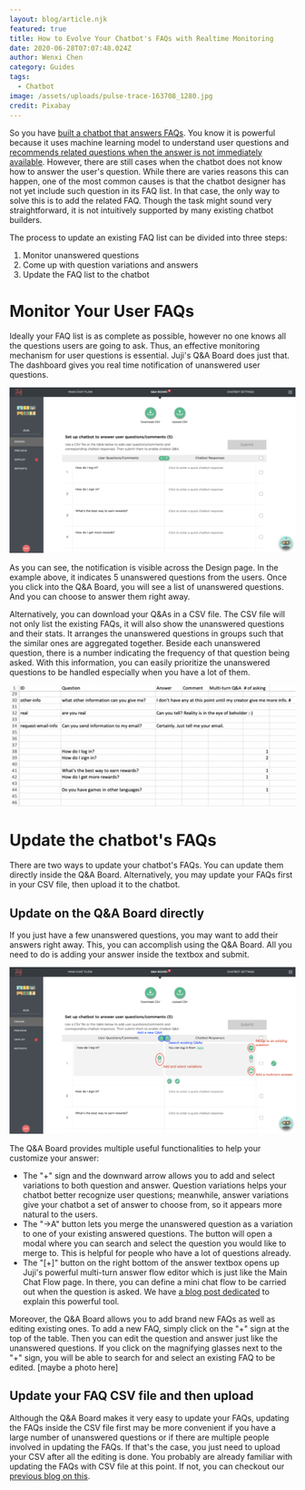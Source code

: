 ```yaml
---
layout: blog/article.njk
featured: true
title: How to Evolve Your Chatbot's FAQs with Realtime Monitoring
date: 2020-06-28T07:07:48.024Z
author: Wenxi Chen
category: Guides
tags:
  - Chatbot
image: /assets/uploads/pulse-trace-163708_1280.jpg
credit: Pixabay
---
```

So you have [built a chatbot that answers FAQs](https://juji.io/blog/building-a-smart-chatbot-in-a-few-minutes-to-answer-free-text-questions/). You know it is powerful because it uses machine learning model to understand user questions and [recommends related questions when the answer is not immediately available](https://juji.io/blog/question-recommendation/). However, there are still cases when the chatbot does not know how to answer the user's question. While there are varies reasons this can happen, one of the most common causes is that the chatbot designer has not yet include such question in its FAQ list. In that case, the only way to solve this is to add the related FAQ. Though the task might sound very straightforward, it is not intuitively supported by many existing chatbot builders.

The process to update an existing FAQ list can be divided into three steps:

1. Monitor unanswered questions
2. Come up with question variations and answers
3. Update the FAQ list to the chatbot

# Monitor Your User FAQs

Ideally your FAQ list is as complete as possible, however no one knows all the questions users are going to ask. Thus, an effective monitoring mechanism for user questions is essential. Juji's Q&A Board does just that. The dashboard gives you real time notification of unanswered user questions. 

![Q&A Board showing unanswered questions in real time](/assets/uploads/screen-shot-2020-07-11-at-5.52.19-pm.png "Q&A Board showing unanswered questions in real time")

As you can see, the notification is visible across the Design page. In the example above, it indicates 5 unanswered questions from the users. Once you click into the Q&A Board, you will see a list of unanswered questions. And you can choose to answer them right away.

Alternatively, you can download your Q&As in a CSV file. The CSV file will not only list the existing FAQs, it will also show the unanswered questions and their stats. It arranges the unanswered questions in groups such that the similar ones are aggregated together. Beside each unanswered question, there is a number indicating the frequency of that question being asked. With this information, you can easily prioritize the unanswered questions to be handled especially when you have a lot of them.

![Downloaded Q&A CSV groups related unanswered questions together with stats on how many times each question has been asked](/assets/uploads/screen-shot-2020-06-30-at-10.01.17-pm.png "Downloaded Q&A CSV groups related unanswered questions together with stats on how many times each question has been asked")

# Update the chatbot's FAQs

There are two ways to update your chatbot's FAQs. You can update them directly inside the Q&A Board. Alternatively, you may update your FAQs first in your CSV file, then upload it to the chatbot.

## Update on the Q&A Board directly

If you just have a few unanswered questions, you may want to add their answers right away. This, you can accomplish using the Q&A Board. All you need to do is adding your answer inside the textbox and submit. 

![Add an answer to an unanswered question in Q&A Board](/assets/uploads/annotated.png "Add an answer to an unanswered question in Q&A Board")

The Q&A Board provides multiple useful functionalities to help your customize your answer:

* The "+" sign and the downward arrow allows you to add and select variations to both question and answer. Question variations helps your chatbot better recognize user questions; meanwhile, answer variations give your chatbot a set of answer to choose from, so it appears more natural to the users.
* The "->A" button lets you merge the unanswered question as a variation to one of your existing answered questions. The button will open a modal where you can search and select the question you would like to merge to. This is helpful for people who have a lot of questions already.
* The "\[+]" button on the right bottom of the answer textbox opens up Juji's powerful multi-turn answer flow editor which is just like the Main Chat Flow page. In there, you can define a mini chat flow to be carried out when the question is asked. We have [a blog post dedicated](https://juji.io/blog/how-to-make-your-chatbot-to-answer-non-trivial-questions/) to explain this powerful tool.

Moreover, the Q&A Board allows you to add brand new FAQs as well as editing existing ones. To add a new FAQ, simply click on the "+" sign at the top of the table. Then you can edit the question and answer just like the unanswered questions. If you click on the magnifying glasses next to the "+" sign, you will be able to search for and select an existing FAQ to be edited. \[maybe a photo here]

## Update your FAQ CSV file and then upload

Although the Q&A Board makes it very easy to update your FAQs, updating the FAQs inside the CSV file first may be more convenient if you have a large number of unanswered questions or if there are multiple people involved in updating the FAQs. If that's the case, you just need to upload your CSV after all the editing is done. You probably are already familiar with updating the FAQs with CSV file at this point. If not, you can checkout our [previous blog on this](https://juji.io/blog/building-a-smart-chatbot-in-a-few-minutes-to-answer-free-text-questions/).